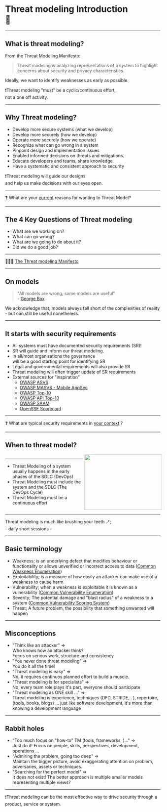 <!-- markdownlint-disable MD033 -->

# Threat modeling Introduction </br>🖖

---

## What is threat modeling?

From the Threat Modeling Manifesto:<!-- .element: style="font-size:0.8em"-->
> Threat modeling is analyzing representations of a system to highlight concerns about security and privacy characteristics.

Ideally, we want to identify weaknesses as early as possible.<!-- .element: class="fragment" data-fragment-index="1" -->

❗️Threat modeling "must" be a cyclic/continuous effort,</br> not a one off activity.<!-- .element: class="fragment" data-fragment-index="2" -->

---

## Why Threat modeling?

- Develop more secure systems (what we develop)<!-- .element: class="fragment" data-fragment-index="1" -->
- Develop more securely (how we develop)<!-- .element: class="fragment" data-fragment-index="2" -->
- Operate more securely (how we operate)<!-- .element: class="fragment" data-fragment-index="3" -->
- Recognize what can go wrong in a system<!-- .element: class="fragment" data-fragment-index="4" -->
- Pinpoint design and implementation issues<!-- .element: class="fragment" data-fragment-index="5" -->
- Enabled informed decisions on threats and mitigations.<!-- .element: class="fragment" data-fragment-index="6" -->
- Educate developers and teams, share knowledge<!-- .element: class="fragment" data-fragment-index="7" -->
- Have a systematic and consistent approach to security<!-- .element: class="fragment" data-fragment-index="8" -->

❗️Threat modeling will guide our designs </br>and help us make decisions with our eyes open.<!-- .element: class="fragment" data-fragment-index="9" -->

<hr>

❓ What are your<!-- .element: class="fragment" data-fragment-index="9" --> <u>current</u> reasons for wanting to Threat Model?<!-- .element: class="fragment" data-fragment-index="9" -->

---

## The 4 Key Questions of Threat modeling

- What are we working on?<!-- .element: class="fragment" data-fragment-index="1" -->
- What can go wrong?<!-- .element: class="fragment" data-fragment-index="2" -->
- What are we going to do about it?<!-- .element: class="fragment" data-fragment-index="3" -->
- Did we do a good job?<!-- .element: class="fragment" data-fragment-index="4" -->

<hr>

🕵🏻‍♂️ <!-- .element: class="fragment" data-fragment-index="5" -->[The Threat modeling Manifesto](https://www.threatmodelingmanifesto.org/)<!-- .element: class="fragment" data-fragment-index="5" -->

---

## On models

> "All models are wrong, some models are useful"</br> - [George Box](https://en.wikipedia.org/wiki/All_models_are_wrong).

We acknowledge that; models always fall short of the complexities of reality - but can still be useful nonetheless.

---

## It starts with security requirements

<div><!-- .element: style="font-size:0.75em"-->

- All systems must have documented security requirements (SR)!<!-- .element: class="fragment" data-fragment-index="1" -->
- SR will guide and inform our threat modeling.<!-- .element: class="fragment" data-fragment-index="2" -->
- In all/most organisations the governance</br> will be a good starting point for identifying SR<!-- .element: class="fragment" data-fragment-index="3" -->
- Legal and governmental requirements will also provide SR<!-- .element: class="fragment" data-fragment-index="3" -->
- Threat modeling will often trigger update of SR requirements<!-- .element: class="fragment" data-fragment-index="4" -->
- External sources for "inspiration"<!-- .element: class="fragment" data-fragment-index="5" -->
  - [OWASP ASVS](https://owasp.org/www-project-application-security-verification-standard/)<!-- .element: class="fragment" data-fragment-index="5" -->
  - [OWASP MASVS - Mobile AppSec](https://mas.owasp.org/)<!-- .element: class="fragment" data-fragment-index="5" -->
  - [OWASP Top-10](https://owasp.org/www-project-top-ten/)<!-- .element: class="fragment" data-fragment-index="5" -->
  - [OWASP API Top-10](https://owasp.org/www-project-api-security/)<!-- .element: class="fragment" data-fragment-index="5" -->
  - [OWASP SAAM](https://owaspsamm.org/model)<!-- .element: class="fragment" data-fragment-index="5" -->
  - [OpenSSF Scorecard](https://securityscorecards.dev/)<!-- .element: class="fragment" data-fragment-index="5" -->

</div>

<hr>

❓ What are typical security requirements in<!-- .element: class="fragment" data-fragment-index="7" --> <u>your context</u> ?<!-- .element: class="fragment" data-fragment-index="7" -->

---

## When to threat model?

<div style="display: grid;grid-column-gap: 1%; grid-auto-columns: 50% 50%;">

<div  style="grid-area: 1 / 1"><!-- .element: style="font-size:0.9em"-->

<hr>

- Threat Modeling of a system usually happens in the early phases of the SDLC (DevOps)
- Threat Modeling must include the system and the SDLC (The DevOps Cycle)
- Threat Modeling must be a continuous effort

</div>

<div  style="grid-area: 1 / 2"><img src="./content/images/devops.png" width="100%" height="auto" display="block" margin-left="auto" margin-right="auto">
</div>

</div>

<hr>

Threat modeling is much like brushing your teeth 🪥;</br> - daily short sessions -

---

## Basic terminology

- Weakness; is an underlying defect that modifies behaviour or functionality or allows unverified or incorrect access to data ([Common Weakness Enumeration](https://cwe.mitre.org/))
- Exploitability; is a measure of how easily an attacker can make use of a weakness to cause harm.
- Vulnerability; when a weakness is exploitable it is known as a vulnerability ([Common Vulnerability Enumeration](https://cve.mitre.org/))
- Severity; The potential damage and "blast radius" of a weakness to a system ([Common Vulnerability Scoring System](https://www.first.org/cvss/))
- Threat; A future problem, the possibility that something unwanted will happen

---

## Misconceptions

- "Think like an attacker" => </br>Who knows how an attacker think?</br>Focus on serious work, structure and consistency<!-- .element: class="fragment" data-fragment-index="1" -->
- "You never done threat modeling" => </br>You do it all the time!<!-- .element: class="fragment" data-fragment-index="2" -->
- "Threat modeling is easy" => </br>No, it requires continuos planned effort to build a muscle.<!-- .element: class="fragment" data-fragment-index="3" -->
- "Threat modeling is for specialists" => </br>No, every team role plays it's part, everyone should participate<!-- .element: class="fragment" data-fragment-index="4" -->
- "Threat modeling as ONE skill ..." => </br> Threat modeling is experience, techniques (DFD, STRIDE,.. ), repertoire, (tools, books, blogs) ... just like software development, it's more than knowing a development language<!-- .element: class="fragment" data-fragment-index="5" -->

---

## Rabbit holes

<div><!-- .element: style="font-size:0.8em"-->

- "Too much focus on "how-to" TM (tools, frameworks, )..." => </br>Just do it! Focus on people, skills, perspectives, development, operations ...<!-- .element: class="fragment" data-fragment-index="1" -->
- "Admiring the problem, going too deep" => </br>Maintain the bigger picture, avoid exaggerating attention on problem, adversaries, assets or techniques.<!-- .element: class="fragment" data-fragment-index="2" -->
- "Searching for the perfect model" => </br>It does not exist! The better approach is multiple smaller models representing multiple views?<!-- .element: class="fragment" data-fragment-index="4" -->

</div>

<hr>

❗️Threat modeling can be the most effective way to drive security through a product, service or system.<!-- .element: class="fragment" data-fragment-index="5" style="font-size:0.8em"- -->
